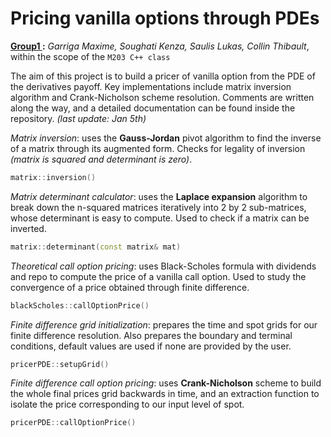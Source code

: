 # Pricing vanilla options through PDEs
**<u> Group1 </u>:** *Garriga Maxime, Soughati Kenza, Saulis Lukas, Collin Thibault*, within the scope of the ```M203 C++ class```

The aim of this project is to build a pricer of vanilla option from the PDE of the derivatives payoff. Key implementations include matrix inversion algorithm and Crank-Nicholson scheme resolution. Comments are written along the way, and a detailed documentation can be found inside the repository. *(last update: Jan 5th)*


*Matrix inversion*: uses the **Gauss-Jordan** pivot algorithm to find the inverse of a matrix through its augmented form. Checks for legality of inversion *(matrix is squared and determinant is zero)*.

```cpp
matrix::inversion()
```

*Matrix determinant calculator*: uses the **Laplace expansion** algorithm to break down the n-squared matrices iteratively into 2 by 2 sub-matrices, whose determinant is easy to compute. Used to check if a matrix can be inverted.

```cpp
matrix::determinant(const matrix& mat)
```

*Theoretical call option pricing*: uses Black-Scholes formula with dividends and repo to compute the price of a vanilla call option. Used to study the convergence of a price obtained through finite difference.

```cpp
blackScholes::callOptionPrice()
```

*Finite difference grid initialization*: prepares the time and spot grids for our finite difference resolution. Also prepares the boundary and terminal conditions, default values are used if none are provided by the user.

```cpp
pricerPDE::setupGrid()
```

*Finite difference call option pricing*: uses **Crank-Nicholson** scheme to build the whole final prices grid backwards in time, and an extraction function to isolate the price corresponding to our input level of spot.

```cpp
pricerPDE::callOptionPrice()
```
